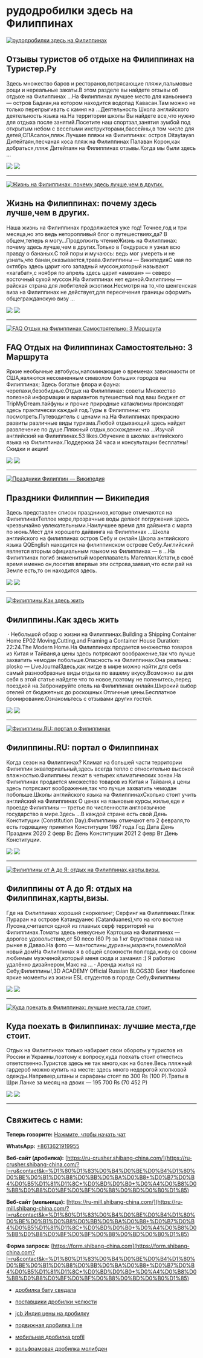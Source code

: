 # рудодробилки здесь на Филиппинах

<a href="https://swt.shibang-china.com/?l=ru&img&k=%D1%80%D1%83%D0%B4%D0%BE%D0%B4%D1%80%D0%BE%D0%B1%D0%B8%D0%BB%D0%BA%D0%B8+%D0%B7%D0%B4%D0%B5%D1%81%D1%8C+%D0%BD%D0%B0+%D0%A4%D0%B8%D0%BB%D0%B8%D0%BF%D0%BF%D0%B8%D0%BD%D0%B0%D1%85" target="_blank">![рудодробилки здесь на Филиппинах](http://static.shibang-china.com/all-800x300/54.jpg)</a>

## Отзывы туристов об отдыхе на Филиппинах на Туристер.Ру
Здесь множество баров и ресторанов,потрясающие пляжи,пальмовые рощи и нереальные закаты.В этом разделе вы найдете отзывы об отдыхе на Филиппинах …На Филиппинах лучшее место для каньонинга — остров Бадиан,на котором находится водопад Кавасан.Там можно не только перепрыгивать с камня на …Деятельность Школа английского деятельность языка на.На территории школы Вы найдете все,что нужно для отдыха после занятий.Посетите наш спортзал,занятия зумбой под открытым небом с веселыми инструкторами,бассейны,в том числе для детей,СПАсалон,пляж.Лучшие пляжи на Филиппинах: остров Ditaytayan Дитейтаян,песчаная коса пляж на Филиппинах Палаван Корон,как добраться,пляж Дитейтаян на Филиппинах отзывы.Когда мы были здесь …


<a href="https://whatsapp.shibangsoft.com/WhatsApp.php" target="_blank" title="WhatsApp">![](http://static.shibang-china.com/icon/whatsapp.png)</a> <a href="https://swt.shibang-china.com/?l=ru&icon&k=%D1%80%D1%83%D0%B4%D0%BE%D0%B4%D1%80%D0%BE%D0%B1%D0%B8%D0%BB%D0%BA%D0%B8+%D0%B7%D0%B4%D0%B5%D1%81%D1%8C+%D0%BD%D0%B0+%D0%A4%D0%B8%D0%BB%D0%B8%D0%BF%D0%BF%D0%B8%D0%BD%D0%B0%D1%85" target="_blank">![](http://static.shibang-china.com/icon/chat-ru.png)</a>

---

<a href="https://swt.shibang-china.com/?l=ru&img&k=%D1%80%D1%83%D0%B4%D0%BE%D0%B4%D1%80%D0%BE%D0%B1%D0%B8%D0%BB%D0%BA%D0%B8+%D0%B7%D0%B4%D0%B5%D1%81%D1%8C+%D0%BD%D0%B0+%D0%A4%D0%B8%D0%BB%D0%B8%D0%BF%D0%BF%D0%B8%D0%BD%D0%B0%D1%85" target="_blank">![Жизнь на Филиппинах: почему здесь лучше,чем в других.](http://static.shibang-china.com/all-800x300/472.jpg)</a>

## Жизнь на Филиппинах: почему здесь лучше,чем в других.
Наша жизнь на Филиппинах продолжается уже год! Точнее,год и три месяца,но это ведь неторопливый блог о путешествиях,да? В общем,теперь я могу…Продолжить чтениеЖизнь на Филиппинах: почему здесь лучше,чем в других.Только в Гондурасе я узнал всю правду о бананых.С той поры и мучаюсь: ведь мог умереть и не узнать,что банан,оказывается,трава.Филиппины — ВикипедияС мая по октябрь здесь царит юго западный муссон,который называют &#171;хагабат&#187;,с ноября по апрель здесь царит &#171;амихан&#187; — северо восточный сухой муссон.На Филиппинах нет единой.Филиппины — райская страна для любителей экзотики.Несмотря на то,что шенгенская виза на Филиппинах не действует,для пересечения границы оформить общегражданскую визу …


<a href="https://whatsapp.shibangsoft.com/WhatsApp.php" target="_blank" title="WhatsApp">![](http://static.shibang-china.com/icon/whatsapp.png)</a> <a href="https://swt.shibang-china.com/?l=ru&icon&k=%D1%80%D1%83%D0%B4%D0%BE%D0%B4%D1%80%D0%BE%D0%B1%D0%B8%D0%BB%D0%BA%D0%B8+%D0%B7%D0%B4%D0%B5%D1%81%D1%8C+%D0%BD%D0%B0+%D0%A4%D0%B8%D0%BB%D0%B8%D0%BF%D0%BF%D0%B8%D0%BD%D0%B0%D1%85" target="_blank">![](http://static.shibang-china.com/icon/chat-ru.png)</a>

---

<a href="https://swt.shibang-china.com/?l=ru&img&k=%D1%80%D1%83%D0%B4%D0%BE%D0%B4%D1%80%D0%BE%D0%B1%D0%B8%D0%BB%D0%BA%D0%B8+%D0%B7%D0%B4%D0%B5%D1%81%D1%8C+%D0%BD%D0%B0+%D0%A4%D0%B8%D0%BB%D0%B8%D0%BF%D0%BF%D0%B8%D0%BD%D0%B0%D1%85" target="_blank">![FAQ Отдых на Филиппинах Самостоятельно: 3 Маршрута](http://static.shibang-china.com/all-800x300/542.jpg)</a>

## FAQ Отдых на Филиппинах Самостоятельно: 3 Маршрута
Яркие необычные автобусы,напоминающие о временах зависимости от США,являются несомненным символом больших городов на Филиппинах; Здесь богатые флора и фауна: черепахи,безобидные.Отдых на Филиппинах: советы Множество полезной информации и вариантов путешествий под ваш бюджет от TripMyDream.тайфуны и прочие природные катаклизмы происходят здесь практически каждый год.Туры в Филиппины: что посмотреть.Путеводитель с ценами на.На Филиппинах прекрасно развиты различные виды туризма.Любой отдыхающий здесь найдет развлечение по душе.Пляжный отдых,восхождение на …Изучай английский на Филиппинах.53 likes.Обучение в школах английского языка на Филиппинах.Поддержка 24 часа и консультации бесплатны! Скидки и акции!


<a href="https://whatsapp.shibangsoft.com/WhatsApp.php" target="_blank" title="WhatsApp">![](http://static.shibang-china.com/icon/whatsapp.png)</a> <a href="https://swt.shibang-china.com/?l=ru&icon&k=%D1%80%D1%83%D0%B4%D0%BE%D0%B4%D1%80%D0%BE%D0%B1%D0%B8%D0%BB%D0%BA%D0%B8+%D0%B7%D0%B4%D0%B5%D1%81%D1%8C+%D0%BD%D0%B0+%D0%A4%D0%B8%D0%BB%D0%B8%D0%BF%D0%BF%D0%B8%D0%BD%D0%B0%D1%85" target="_blank">![](http://static.shibang-china.com/icon/chat-ru.png)</a>

---

<a href="https://swt.shibang-china.com/?l=ru&img&k=%D1%80%D1%83%D0%B4%D0%BE%D0%B4%D1%80%D0%BE%D0%B1%D0%B8%D0%BB%D0%BA%D0%B8+%D0%B7%D0%B4%D0%B5%D1%81%D1%8C+%D0%BD%D0%B0+%D0%A4%D0%B8%D0%BB%D0%B8%D0%BF%D0%BF%D0%B8%D0%BD%D0%B0%D1%85" target="_blank">![Праздники Филиппин — Википедия](http://static.shibang-china.com/all-800x300/1525.jpg)</a>

## Праздники Филиппин — Википедия
Здесь представлен список праздников,которые отмечаются на ФилиппинахТеплое море,прозрачные воды делают погружения здесь чрезвычайно увлекательными.Наилучшее время для дайвинга с марта по июнь.Мест для хорошего дайвинга на Филиппинах …Школа английского на филиппинах остров Себу и онлайн.Школа английского языка QQEnglish находится на филиппинском острове Себу.Английский является вторым официальным языком на Филиппинах — в …На Филиппинах погиб знаменитый мореплаватель Магеллан.Кстати,в своё время именно он,посетив впервые эти острова,заявил,что если рай на Земле есть,то он находится здесь.


<a href="https://whatsapp.shibangsoft.com/WhatsApp.php" target="_blank" title="WhatsApp">![](http://static.shibang-china.com/icon/whatsapp.png)</a> <a href="https://swt.shibang-china.com/?l=ru&icon&k=%D1%80%D1%83%D0%B4%D0%BE%D0%B4%D1%80%D0%BE%D0%B1%D0%B8%D0%BB%D0%BA%D0%B8+%D0%B7%D0%B4%D0%B5%D1%81%D1%8C+%D0%BD%D0%B0+%D0%A4%D0%B8%D0%BB%D0%B8%D0%BF%D0%BF%D0%B8%D0%BD%D0%B0%D1%85" target="_blank">![](http://static.shibang-china.com/icon/chat-ru.png)</a>

---

<a href="https://swt.shibang-china.com/?l=ru&img&k=%D1%80%D1%83%D0%B4%D0%BE%D0%B4%D1%80%D0%BE%D0%B1%D0%B8%D0%BB%D0%BA%D0%B8+%D0%B7%D0%B4%D0%B5%D1%81%D1%8C+%D0%BD%D0%B0+%D0%A4%D0%B8%D0%BB%D0%B8%D0%BF%D0%BF%D0%B8%D0%BD%D0%B0%D1%85" target="_blank">![Филиппины.Как здесь жить](http://static.shibang-china.com/all-800x300/1340.jpg)</a>

## Филиппины.Как здесь жить
&nbsp;&#0183;&#32;Небольшой обзор о жизни на Филиппинах.Building a Shipping Container Home EP02 Moving,Cutting,and Framing a Container House Duration: 22:24.The Modern Home.На Филиппинах продается множество товаров из Китая и Тайваня,а цены здесь потрясают воображение,так что лучше захватить чемодан побольше.Опасность на Филиппинах.Она реальна.: plosko — LiveJournalЗдесь,как нигде в мире можно найти для себя самый разнообразные виды отдыха по вашему вкусу.Возможно вы для себя в этой статье найдете что то новое,поэтому не поленитесь,перед поездкой на.Забронируйте отель на Филиппинах онлайн.Широкий выбор отелей от бюджетных до роскошных.Отличные цены.Бесплатное бронирование.Ознакомьтесь с отзывами других гостей.


<a href="https://whatsapp.shibangsoft.com/WhatsApp.php" target="_blank" title="WhatsApp">![](http://static.shibang-china.com/icon/whatsapp.png)</a> <a href="https://swt.shibang-china.com/?l=ru&icon&k=%D1%80%D1%83%D0%B4%D0%BE%D0%B4%D1%80%D0%BE%D0%B1%D0%B8%D0%BB%D0%BA%D0%B8+%D0%B7%D0%B4%D0%B5%D1%81%D1%8C+%D0%BD%D0%B0+%D0%A4%D0%B8%D0%BB%D0%B8%D0%BF%D0%BF%D0%B8%D0%BD%D0%B0%D1%85" target="_blank">![](http://static.shibang-china.com/icon/chat-ru.png)</a>

---

<a href="https://swt.shibang-china.com/?l=ru&img&k=%D1%80%D1%83%D0%B4%D0%BE%D0%B4%D1%80%D0%BE%D0%B1%D0%B8%D0%BB%D0%BA%D0%B8+%D0%B7%D0%B4%D0%B5%D1%81%D1%8C+%D0%BD%D0%B0+%D0%A4%D0%B8%D0%BB%D0%B8%D0%BF%D0%BF%D0%B8%D0%BD%D0%B0%D1%85" target="_blank">![Филиппины.RU: портал о Филиппинах](http://static.shibang-china.com/all-800x300/548.jpg)</a>

## Филиппины.RU: портал о Филиппинах
Когда сезон на Филиппинах? Климат на большей части территории Филиппин экваториальный,здесь всегда тепло с относительно высокой влажностью.Филиппины лежат в четырех климатических зонах.На Филиппинах продается множество товаров из Китая и Тайваня,а цены здесь потрясают воображение,так что лучше захватить чемодан побольше.Школы английского языка на ФилиппинахСколько стоит учить английский на Филиппинах О ценах на языковые курсы,жилье,еде и проезде Филиппины — третье по численности англоязычное государство в мире.Здесь …В каждой стране есть свой День Конституции (Constitution Day).Филиппины отмечают его 2 февраля,то есть годовщину принятия Конституции 1987 года.Год Дата День Праздник 2020 2 февр Вс День Конституции 2021 2 февр Вт День Конституции.


<a href="https://whatsapp.shibangsoft.com/WhatsApp.php" target="_blank" title="WhatsApp">![](http://static.shibang-china.com/icon/whatsapp.png)</a> <a href="https://swt.shibang-china.com/?l=ru&icon&k=%D1%80%D1%83%D0%B4%D0%BE%D0%B4%D1%80%D0%BE%D0%B1%D0%B8%D0%BB%D0%BA%D0%B8+%D0%B7%D0%B4%D0%B5%D1%81%D1%8C+%D0%BD%D0%B0+%D0%A4%D0%B8%D0%BB%D0%B8%D0%BF%D0%BF%D0%B8%D0%BD%D0%B0%D1%85" target="_blank">![](http://static.shibang-china.com/icon/chat-ru.png)</a>

---

<a href="https://swt.shibang-china.com/?l=ru&img&k=%D1%80%D1%83%D0%B4%D0%BE%D0%B4%D1%80%D0%BE%D0%B1%D0%B8%D0%BB%D0%BA%D0%B8+%D0%B7%D0%B4%D0%B5%D1%81%D1%8C+%D0%BD%D0%B0+%D0%A4%D0%B8%D0%BB%D0%B8%D0%BF%D0%BF%D0%B8%D0%BD%D0%B0%D1%85" target="_blank">![Филиппины от А до Я: отдых на Филиппинах,карты,визы.](http://static.shibang-china.com/all-800x300/1280.jpg)</a>

## Филиппины от А до Я: отдых на Филиппинах,карты,визы.
Где на Филиппинах хороший сноркелинг; Серфинг на Филиппинах.Пляж Пураран на острове Катандуанес (Catanduanes),что на юго востоке Лусона,считается одной из главных серф территорий на Филиппинах.Томаты здесь невкусные Картошка на Филиппинах — дорогое удовольствие,от 50 песо (60 Р) за 1 кг Фруктовая лавка на рынке в Давао.На фото — мангостины,дурианы,маранги,помелоМой новый домНа Филиппинах я в общей сложности пол года,живу со своим любимым мужчиной,который меня сюда и заманил :) Я работаю удалённо дизайнером,Макс на …&nbsp;&#0183;&#32;Аренда жилья на Себу,Филиппины!,3D ACADEMY Official Russian BLOGS3D Блог Наиболее яркие моменты из жизни ESL студентов в городе Себу,Филиппины


<a href="https://whatsapp.shibangsoft.com/WhatsApp.php" target="_blank" title="WhatsApp">![](http://static.shibang-china.com/icon/whatsapp.png)</a> <a href="https://swt.shibang-china.com/?l=ru&icon&k=%D1%80%D1%83%D0%B4%D0%BE%D0%B4%D1%80%D0%BE%D0%B1%D0%B8%D0%BB%D0%BA%D0%B8+%D0%B7%D0%B4%D0%B5%D1%81%D1%8C+%D0%BD%D0%B0+%D0%A4%D0%B8%D0%BB%D0%B8%D0%BF%D0%BF%D0%B8%D0%BD%D0%B0%D1%85" target="_blank">![](http://static.shibang-china.com/icon/chat-ru.png)</a>

---

<a href="https://swt.shibang-china.com/?l=ru&img&k=%D1%80%D1%83%D0%B4%D0%BE%D0%B4%D1%80%D0%BE%D0%B1%D0%B8%D0%BB%D0%BA%D0%B8+%D0%B7%D0%B4%D0%B5%D1%81%D1%8C+%D0%BD%D0%B0+%D0%A4%D0%B8%D0%BB%D0%B8%D0%BF%D0%BF%D0%B8%D0%BD%D0%B0%D1%85" target="_blank">![Куда поехать в Филиппинах: лучшие места,где стоит.](http://static.shibang-china.com/all-800x300/1331.jpg)</a>

## Куда поехать в Филиппинах: лучшие места,где стоит.
Отдых на Филиппинах только набирает свои обороты у туристов из России и Украины,поэтому к вопросу,куда поехать стоит отнестись ответственно.Туристов здесь не так много,как на более.Весь пляжный гардероб можно купить на месте: здесь много недорогой хлопковой одежды.Например,штаны и сарафаны стоят по 300 ₨ (100 Р).Траты в Шри Ланке за месяц на двоих — 195 700 ₨ (70 452 Р)

<a href="https://whatsapp.shibangsoft.com/WhatsApp.php" target="_blank" title="WhatsApp">![](http://static.shibang-china.com/icon/whatsapp.png)</a> <a href="https://swt.shibang-china.com/?l=ru&icon&k=%D1%80%D1%83%D0%B4%D0%BE%D0%B4%D1%80%D0%BE%D0%B1%D0%B8%D0%BB%D0%BA%D0%B8+%D0%B7%D0%B4%D0%B5%D1%81%D1%8C+%D0%BD%D0%B0+%D0%A4%D0%B8%D0%BB%D0%B8%D0%BF%D0%BF%D0%B8%D0%BD%D0%B0%D1%85" target="_blank">![](http://static.shibang-china.com/icon/chat-ru.png)</a>

---
## Свяжитесь с нами:

**Теперь говорите:** [Нажмите, чтобы начать чат](https://swt.shibang-china.com?l=ru&contact&k=%D1%80%D1%83%D0%B4%D0%BE%D0%B4%D1%80%D0%BE%D0%B1%D0%B8%D0%BB%D0%BA%D0%B8+%D0%B7%D0%B4%D0%B5%D1%81%D1%8C+%D0%BD%D0%B0+%D0%A4%D0%B8%D0%BB%D0%B8%D0%BF%D0%BF%D0%B8%D0%BD%D0%B0%D1%85)

**WhatsApp:**  [+8613621919955](https://whatsapp.shibangsoft.com/WhatsApp.php)

**Веб-сайт (дробилка):** [https://ru-crusher.shibang-china.com/](https://ru-crusher.shibang-china.com/?l=ru&contact&k=%D1%80%D1%83%D0%B4%D0%BE%D0%B4%D1%80%D0%BE%D0%B1%D0%B8%D0%BB%D0%BA%D0%B8+%D0%B7%D0%B4%D0%B5%D1%81%D1%8C+%D0%BD%D0%B0+%D0%A4%D0%B8%D0%BB%D0%B8%D0%BF%D0%BF%D0%B8%D0%BD%D0%B0%D1%85)

**Веб-сайт (мельница):** [https://ru-mill.shibang-china.com/](https://ru-mill.shibang-china.com/?l=ru&contact&k=%D1%80%D1%83%D0%B4%D0%BE%D0%B4%D1%80%D0%BE%D0%B1%D0%B8%D0%BB%D0%BA%D0%B8+%D0%B7%D0%B4%D0%B5%D1%81%D1%8C+%D0%BD%D0%B0+%D0%A4%D0%B8%D0%BB%D0%B8%D0%BF%D0%BF%D0%B8%D0%BD%D0%B0%D1%85)

**Форма запроса:** [https://form.shibang-china.com](https://form.shibang-china.com?l=ru&contact&k=%D1%80%D1%83%D0%B4%D0%BE%D0%B4%D1%80%D0%BE%D0%B1%D0%B8%D0%BB%D0%BA%D0%B8+%D0%B7%D0%B4%D0%B5%D1%81%D1%8C+%D0%BD%D0%B0+%D0%A4%D0%B8%D0%BB%D0%B8%D0%BF%D0%BF%D0%B8%D0%BD%D0%B0%D1%85)

* [дробилка бату сведала](../131/%D0%B4%D1%80%D0%BE%D0%B1%D0%B8%D0%BB%D0%BA%D0%B0%20%D0%B1%D0%B0%D1%82%D1%83%20%D1%81%D0%B2%D0%B5%D0%B4%D0%B0%D0%BB%D0%B0.md)

* [поставщики дробилки челюсти](../135/%D0%BF%D0%BE%D1%81%D1%82%D0%B0%D0%B2%D1%89%D0%B8%D0%BA%D0%B8%20%D0%B4%D1%80%D0%BE%D0%B1%D0%B8%D0%BB%D0%BA%D0%B8%20%D1%87%D0%B5%D0%BB%D1%8E%D1%81%D1%82%D0%B8.md)

* [jcb Индия цены на дробилку](../135/jcb%20%D0%98%D0%BD%D0%B4%D0%B8%D1%8F%20%D1%86%D0%B5%D0%BD%D1%8B%20%D0%BD%D0%B0%20%D0%B4%D1%80%D0%BE%D0%B1%D0%B8%D0%BB%D0%BA%D1%83.md)

* [подвижная дробилка li ne](../134/%D0%BF%D0%BE%D0%B4%D0%B2%D0%B8%D0%B6%D0%BD%D0%B0%D1%8F%20%D0%B4%D1%80%D0%BE%D0%B1%D0%B8%D0%BB%D0%BA%D0%B0%20li%20ne.md)

* [мобильная дробилка profil](../131/%D0%BC%D0%BE%D0%B1%D0%B8%D0%BB%D1%8C%D0%BD%D0%B0%D1%8F%20%D0%B4%D1%80%D0%BE%D0%B1%D0%B8%D0%BB%D0%BA%D0%B0%20profil.md)

* [вольфрамовая дробилка молибден](../131/%D0%B2%D0%BE%D0%BB%D1%8C%D1%84%D1%80%D0%B0%D0%BC%D0%BE%D0%B2%D0%B0%D1%8F%20%D0%B4%D1%80%D0%BE%D0%B1%D0%B8%D0%BB%D0%BA%D0%B0%20%D0%BC%D0%BE%D0%BB%D0%B8%D0%B1%D0%B4%D0%B5%D0%BD.md)